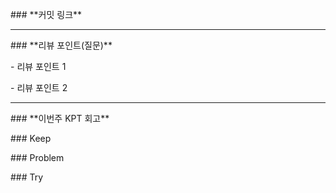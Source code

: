 \### \*\*커밋 링크\*\*

<!-- 

좋은 피드백을 받기 위해 가장 중요한 것은 코드를 작성할 때 커밋을 작업 단위로 잘 쪼개는 것입니다.

모든 작업을 하나의 커밋에 진행하고 PR을 하면 구조 파악에 많은 시간을 소모하기 때문에 절대로

좋은 피드백을 받을 수 없습니다.





필수 양식)

커밋 이름 : 커밋 링크



예시)

동시성 처리 : c83845

동시성 테스트 코드 : d93ji3

-->



---

\### \*\*리뷰 포인트(질문)\*\*

\- 리뷰 포인트 1

\- 리뷰 포인트 2

<!-- - 리뷰어가 특히 확인해야 할 부분이나 신경 써야 할 코드가 있다면 명확히 작성해주세요.(최대 2개)

&nbsp; 

&nbsp; 좋은 예:

&nbsp; - `ErrorMessage` 컴포넌트의 상태 업데이트 로직이 적절한지 검토 부탁드립니다.

&nbsp; - 추가한 유닛 테스트(`LoginError.test.js`)의 테스트 케이스가 충분한지 확인 부탁드립니다.



&nbsp; 나쁜 예:

&nbsp; - 개선사항을 알려주세요.

&nbsp; - 코드 전반적으로 봐주세요.

&nbsp; - 뭘 질문할지 모르겠어요. -->

---

\### \*\*이번주 KPT 회고\*\*



\### Keep

<!-- 유지해야 할 좋은 점 -->



\### Problem

<!--개선이 필요한 점-->



\### Try

<!-- 새롭게 시도할 점 -->

